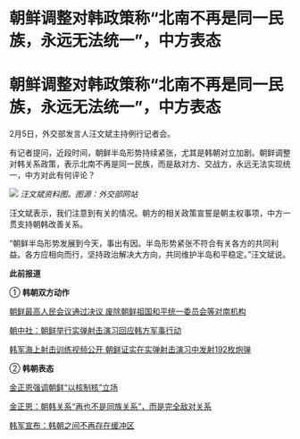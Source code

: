 # 朝鲜调整对韩政策称“北南不再是同一民族，永远无法统一”，中方表态

# 朝鲜调整对韩政策称“北南不再是同一民族，永远无法统一”，中方表态

2月5日，外交部发言人汪文斌主持例行记者会。

有记者提问，近段时间，朝鲜半岛形势持续紧张，尤其是韩朝对立加剧。朝鲜调整对韩关系政策，表示北南不再是同一民族，而是敌对方、交战方，永远无法实现统一，中方对此有何评论？

![](https://inews.gtimg.com/om_bt/Os8eyxDgzld5RF2iFy0mGESlGCSJqZEGvj2G2DIx0uX2oAA/1000)
_汪文斌资料图。图源：外交部网站_

汪文斌表示，我们注意到有关的情况。朝方的相关政策宣誓是朝主权事项，中方一贯支持朝韩改善关系。

“朝鲜半岛形势发展到今天，事出有因。半岛形势紧张不符合有关各方的共同利益。各方应相向而行，坚持政治解决大方向，共同维护半岛和平稳定。”汪文斌说。

**此前报道**

① **韩朝双方动作**

[朝鲜最高人民会议通过决议 废除朝鲜祖国和平统一委员会等对南机构](https://news.qq.com/rain/a/20240116A00SZE00)

[朝中社：朝鲜举行实弹射击演习回应韩方军事行动](https://news.qq.com/rain/a/20240105A09MFB00)

[韩军海上射击训练视频公开
朝鲜证实在实弹射击演习中发射192枚炮弹](https://news.qq.com/rain/a/20240105V08ZVA00)

② **韩朝表态**

[金正恩强调朝鲜“以核制核”立场](https://news.qq.com/rain/a/20231221A05I0100)

[金正恩：朝韩关系“再也不是同族关系”，而是完全敌对关系](https://news.qq.com/rain/a/20240101V0123500)

[韩军宣布：韩朝之间不再存在缓冲区](https://news.qq.com/rain/a/20240108A090QL00)

